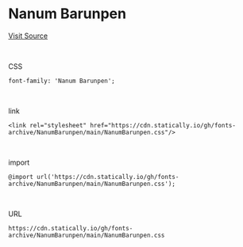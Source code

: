 # Nanum Barunpen

[Visit Source](https://hangeul.naver.com/font)

&nbsp;

CSS

```
font-family: 'Nanum Barunpen';
```

&nbsp;

link

```
<link rel="stylesheet" href="https://cdn.statically.io/gh/fonts-archive/NanumBarunpen/main/NanumBarunpen.css"/>
```

&nbsp;

import

```
@import url('https://cdn.statically.io/gh/fonts-archive/NanumBarunpen/main/NanumBarunpen.css');
```

&nbsp;

URL

```
https://cdn.statically.io/gh/fonts-archive/NanumBarunpen/main/NanumBarunpen.css
```
